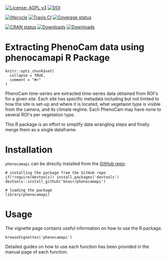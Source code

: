 [![License: AGPL v3](https://img.shields.io/badge/License-AGPL%20v3-blue.svg)](https://www.gnu.org/licenses/agpl-3.0) 
[![DOI](https://zenodo.org/badge/DOI/10.5281/zenodo.1464365.svg)](https://doi.org/10.5281/zenodo.1464365) 

[![lifecycle](https://img.shields.io/badge/lifecycle-experimental-orange.svg)](https://www.tidyverse.org/lifecycle/#experimental) 
[![Travis CI](https://travis-ci.org/bnasr/phenocamapi.svg?branch=master)](https://travis-ci.org/bnasr/phenocamapi) 
[![Coverage status](https://codecov.io/gh/bnasr/phenocamapi/branch/master/graph/badge.svg)](https://codecov.io/gh/bnasr/phenocamapi)

[![CRAN status](http://www.r-pkg.org/badges/version-last-release/xROI)](https://cran.r-project.org/package=phenocamapi) 
[![Downloads](http://cranlogs.r-pkg.org/badges/xROI?color=brightgreen)](http://www.r-pkg.org/pkg/phenocamapi) 
[![Downloads](http://cranlogs.r-pkg.org/badges/grand-total/xROI?color=brightgreen)](http://www.r-pkg.org/pkg/phenocamapi) 


# Extracting PhenoCam data using phenocamapi R Package 

```{r}
knitr::opts_chunk$set(
  collapse = TRUE,
  comment = "#>"
)
```

PhenoCam time-series are extracted time-series data obtained from ROI's for a given site. 
Each site has specific metadata including but not limited to how the site is set-up and where it is located, what vegetaion type is visible from the camera, and its climate regime. Each PhenoCam may have none to several ROI's per vegetation type. 

This R package is an effort to simplify data wrangling steps and finally merge them as a single dataframe.

# Installation
`phenocamapi` can be directly installed from the [GitHub repo](https://github.com/bnasr/phenocamapi):
```{r}
# installing the package from the GitHub repo
if(!require(devtools)) install.packages('devtools')
devtools::install_github('bnasr/phenocamapi')

# loading the package
library(phenocamapi)
```


# Usage
The vignette page contains useful information on how to use the R package.
```{r}
browseVignettes('phenocamapi')
```

Detailed guides on how to use each function has been provided in the manual page of each function.


